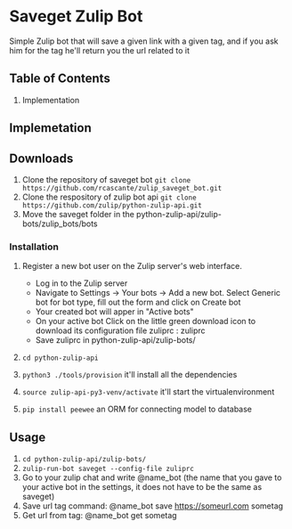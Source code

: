 # Saveget Zulip Bot

Simple Zulip bot that will save a given link with a given tag, and if you ask him for the tag he'll return you the url related to it

## Table of Contents
1. Implementation

## Implemetation

## Downloads
1. Clone the repository of saveget bot `git clone https://github.com/rcascante/zulip_saveget_bot.git`
2. Clone the respository of zulip bot api `git clone https://github.com/zulip/python-zulip-api.git`
3. Move the saveget folder in the python-zulip-api/zulip-bots/zulip_bots/bots


### Installation
1. Register a new bot user on the Zulip server's web interface.
   - Log in to the Zulip server
   - Navigate to Settings -> Your bots -> Add a new bot. Select Generic bot for bot type, fill out the form and click on Create bot
   - Your created bot will apper in "Active bots"
   - On your active bot Click on the little green download icon to download its configuration file zuliprc : zuliprc
   - Save zuliprc in  python-zulip-api/zulip-bots/
   
1. `cd python-zulip-api`
2. `python3 ./tools/provision` it'll install all the dependencies
3. `source zulip-api-py3-venv/activate` it'll start the virtualenvironment
4. `pip install peewee` an ORM for connecting model to database

## Usage
1. `cd python-zulip-api/zulip-bots/`
2.  `zulip-run-bot saveget --config-file zuliprc`
3. Go to your zulip chat and write @name_bot (the name that you gave to your active bot in the settings, it does not have to be the same as saveget)
4. Save url tag command: @name_bot save https://someurl.com sometag 
5. Get url from tag: @name_bot get sometag 



